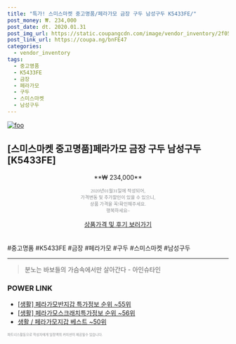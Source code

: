```yaml
--- 
title: "특가! 스미스마켓 중고명품/페라가모 금장 구두 남성구두 K5433FE/" 
post_money: ₩. 234,000 
post_date: dt. 2020.01.31 
post_img_url: https://static.coupangcdn.com/image/vendor_inventory/2f05/4ac47bf3c1ffacd66f248a818e1e8732ecaa8ab3f9654ac6f190dcf6ee6c.jpg 
post_link_url: https://coupa.ng/bnFE47 
categories: 
  - vendor_inventory 
tags: 
  - 중고명품 
  - K5433FE 
  - 금장 
  - 페라가모 
  - 구두 
  - 스미스마켓 
  - 남성구두 
--- 
```

[![foo](https://static.coupangcdn.com/image/vendor_inventory/2f05/4ac47bf3c1ffacd66f248a818e1e8732ecaa8ab3f9654ac6f190dcf6ee6c.jpg)](https://coupa.ng/bnFE47) 

## [스미스마켓 중고명품]페라가모 금장 구두 남성구두 [K5433FE] 
<p style="text-align: center;">**₩ 234,000**</p> 
<p style="text-align: center;"><span style="color: #898c8f; font-family: Georgia,Times,serif; font-size: 0.75em;">2020년01월31일에 작성되어, <br>가격변동 및 추가할인이 있을 수 있으니,<br> 상품 가격을 꼭!확인해주세요.<br>행복하세요~</span> 
</p>	 
<div markdown="0" style="text-align: center;"><a href="https://coupa.ng/bnFE47" class="btn btn--success">상품가격 및 후기 보러가기</a></div> 
<br><br> 
  #중고명품 #K5433FE #금장 #페라가모 #구두 #스미스마켓 #남성구두 
<hr> 

> 분노는 바보들의 가슴속에서만 살아간다 - 아인슈타인 


### POWER LINK

* <a href="https://blog.naver.com/sakai111/221776206154" target="_blank"> [생활] 페라가모반지갑 특가정보 순위 ~55위</a>
* <a href="https://blog.naver.com/fasyy4321/221773255238" target="_blank"> [생활] 페라가모스크래치특가정보 순위 ~56위</a>
* <a href="https://blog.naver.com/santokki14/221776091812" target="_blank">생활 / 페라가모지갑 베스트 ~50위</a>

<span style="color: #898c8f; font-family: Georgia,Times,serif; font-size: 0.55em;">파트너스활동으로 작성자에게 일정액의 커미션이 제공될수 있습니다.</span> 
